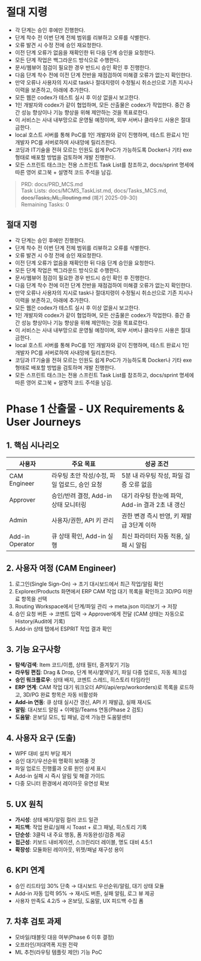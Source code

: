 # 절대 지령
- 각 단계는 승인 후에만 진행한다.
- 단계 착수 전 이번 단계 전체 범위를 리뷰하고 오류를 식별한다.
- 오류 발견 시 수정 전에 승인 재요청한다.
- 이전 단계 오류가 없음을 재확인한 뒤 다음 단계 승인을 요청한다.
- 모든 단계 작업은 백그라운드 방식으로 수행한다.
- 문서/웹뷰어 점검이 필요한 경우 반드시 승인 확인 후 진행한다.
- 다음 단계 착수 전에 이전 단계 전반을 재점검하여 미해결 오류가 없는지 확인한다.
- 만약 오류나 사용자의 지시로 task나 절대지령이 수정될시 취소선으로 기존 지시나 이력을 보존하고, 아래에 추가한다.
- 모든 웹은 codex가 테스트 실시 후 이상 없을시 보고한다.
- 1인 개발자와 codex가 같이 협업하며, 모든 산출물은 codex가 작업한다. 중간 중간 성능 향상이나 기능 향상을 위해 제안하는 것을 목표로한다.
- 이 서비스는 사내 내부망으로 운영될 예정이며, 외부 서버나 클라우드 사용은 절대 금한다.
- local 호스트 서버를 통해 PoC를 1인 개발자와 같이 진행하며, 테스트 완료시 1인 개발자 PC를 서버로하여 사내망에 릴리즈한다.
- 코딩과 IT기술을 전혀 모르는 인원도 쉽게 PoC가 가능하도록 Docker나 기타 exe 형태로 배포할 방법을 검토하며 개발 진행한다.
- 모든 스프린트 태스크는 전용 스프린트 Task List를 참조하고, docs/sprint 명세에 따른 영어 로그북 + 설명적 코드 주석을 남김.

> PRD: docs/PRD_MCS.md  
> Task Lists: docs/MCMS_TaskList.md, docs/Tasks_MCS.md, ~~docs/Tasks_ML_Routing.md~~ (폐기 2025-09-30)  
> Remaining Tasks: 0

## 절대 지령
- 각 단계는 승인 후에만 진행한다.
- 단계 착수 전 이번 단계 전체 범위를 리뷰하고 오류를 식별한다.
- 오류 발견 시 수정 전에 승인 재요청한다.
- 이전 단계 오류가 없음을 재확인한 뒤 다음 단계 승인을 요청한다.
- 모든 단계 작업은 백그라운드 방식으로 수행한다.
- 문서/웹뷰어 점검이 필요한 경우 반드시 승인 확인 후 진행한다.
- 다음 단계 착수 전에 이전 단계 전반을 재점검하여 미해결 오류가 없는지 확인한다.
- 만약 오류나 사용자의 지시로 task나 절대지령이 수정될시 취소선으로 기존 지시나 이력을 보존하고, 아래에 추가한다.
- 모든 웹은 codex가 테스트 실시 후 이상 없을시 보고한다.
- 1인 개발자와 codex가 같이 협업하며, 모든 산출물은 codex가 작업한다. 중간 중간 성능 향상이나 기능 향상을 위해 제안하는 것을 목표로한다.
- 이 서비스는 사내 내부망으로 운영될 예정이며, 외부 서버나 클라우드 사용은 절대 금한다.
- local 호스트 서버를 통해 PoC를 1인 개발자와 같이 진행하며, 테스트 완료시 1인 개발자 PC를 서버로하여 사내망에 릴리즈한다.
- 코딩과 IT기술을 전혀 모르는 인원도 쉽게 PoC가 가능하도록 Docker나 기타 exe 형태로 배포할 방법을 검토하며 개발 진행한다.
- 모든 스프린트 태스크는 전용 스프린트 Task List를 참조하고, docs/sprint 명세에 따른 영어 로그북 + 설명적 코드 주석을 남김.
# Phase 1 산출물 - UX Requirements & User Journeys

## 1. 핵심 시나리오
| 사용자 | 주요 목표 | 성공 조건 |
|---|---|---|
| CAM Engineer | 라우팅 초안 작성/수정, 파일 업로드, 승인 요청 | 5분 내 라우팅 작성, 파일 검증 오류 없음 |
| Approver | 승인/반려 결정, Add-in 상태 모니터링 | 대기 라우팅 한눈에 파악, Add-in 결과 2초 내 갱신 |
| Admin | 사용자/권한, API 키 관리 | 권한 변경 즉시 반영, 키 재발급 3단계 이하 |
| Add-in Operator | 큐 상태 확인, Add-in 실행 | 최신 파라미터 자동 적용, 실패 시 알림 |

## 2. 사용자 여정 (CAM Engineer)
1. 로그인(Single Sign-On) → 초기 대시보드에서 최근 작업/알림 확인
2. Explorer/Products 화면에서 ERP CAM 작업 대기 목록을 확인하고 3D/PG 미완료 항목을 선택
3. Routing Workspace에서 단계/파일 관리 → meta.json 미리보기 → 저장
4. 승인 요청 버튼 → 코멘트 입력 → Approver에게 전달 (CAM 상태는 자동으로 History/Audit에 기록)
5. Add-in 상태 탭에서 ESPRIT 작업 결과 확인

## 3. 기능 요구사항
- **탐색/검색**: Item 코드/이름, 상태 필터, 즐겨찾기 기능
- **라우팅 편집**: Drag & Drop, 단계 복사/붙여넣기, 파일 다중 업로드, 자동 체크섬
- **승인 워크플로우**: 상태 배지, 코멘트 스레드, 히스토리 타임라인
- **ERP 연계**: CAM 작업 대기 워크오더 API(/api/erp/workorders)로 목록을 로드하고, 3D/PG 완료 항목은 자동 비활성화
- **Add-in 연동**: 큐 상태 실시간 갱신, API 키 재발급, 실패 재시도
- **알림**: 대시보드 알림 + 이메일/Teams 연동(Phase 2 검토)
- **도움말**: 온보딩 모드, 팁 패널, 검색 가능한 도움말센터

## 4. 사용자 요구 (도출)
- WPF 대비 설치 부담 제거
- 승인 대기/우선순위 명확히 보여줄 것
- 파일 업로드 진행률과 오류 원인 상세 표시
- Add-in 실패 시 즉시 알림 및 해결 가이드
- 다중 모니터 환경에서 레이아웃 유연성 확보

## 5. UX 원칙
- **가시성**: 상태 배지/알림 컬러 코드 일관
- **피드백**: 작업 완료/실패 시 Toast + 로그 패널, 히스토리 기록
- **단순성**: 3클릭 내 주요 행동, 폼 자동완성/검증 제공
- **접근성**: 키보드 내비게이션, 스크린리더 레이블, 명도 대비 4.5:1
- **확장성**: 모듈화된 레이아웃, 위젯/패널 재구성 용이

## 6. KPI 연계
- 승인 리드타임 30% 단축 → 대시보드 우선순위/알림, 대기 상태 모듈
- Add-in 자동 입력 95% → 재시도 버튼, 실패 알림, 로그 뷰 제공
- 사용자 만족도 4.2/5 → 온보딩, 도움말, UX 피드백 수집 폼

## 7. 차후 검토 과제
- 모바일/태블릿 대응 여부(Phase 6 이후 결정)
- 오프라인/저대역폭 지원 전략
- ML 추천(라우팅 템플릿 제안) 기능 PoC



